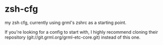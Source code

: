zsh-cfg
=======

my zsh cfg, currently using grml&#39;s zshrc as a starting point.

If you're looking for a config to start with, I highly recommend cloning their repository (git://git.grml.org/grml-etc-core.git) instead of this one.
